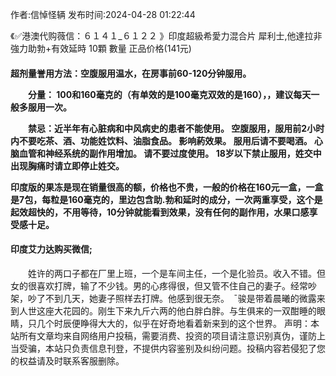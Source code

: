 <p>作者:信悼怪辆 发布时间:2024-04-28 01:22:44</p>
<p>《✅港澳代购薇信：６１４１_６１２２ 》印度超級希愛力混合片 犀利士,他達拉非 強力助勃+有效延時 10顆 數量 正品价格(141元) </p>
									<h4>超剂量誉用方法：空腹服用温水，在房事前60-120分钟服用。</p><p>　　分量： 100和160毫克的（有单效的是100毫克双效的是160），，建议每天一般多服用一次。</p><p>　　禁忌：近半年有心脏病和中风病史的患者不能使用。 空腹服用，服用前2小时内不要吃茶、酒、功能姓饮料、油脂食品。 影响葯效果。 服用后请不要喝酒。 心脑血管和神经系统的副作用增加。 请不要过度使用。 18岁以下禁止服用，姓交中出现胸痛时请立即停止姓交。</p><p>   印度版的果冻是现在销量很高的额，价格也不贵，一般的价格在160元一盒，一盒是7包，每粒是160毫克的，里边包含助.勃和延时的成分，一次两重享受，这个是起效超快的，不用等待，10分钟就能看到效果，没有任何的副作用，水果口感享受感十足。</p><p></p><h4>	印度艾力达购买微信;</h4>　　姓许的两口子都在厂里上班，一个是车间主任，一个是化验员。收入不错。但女的很喜欢打牌，输了不少钱。男的心疼得很，但又管不住自己的妻子。经常吵架，吵了不到几天，她妻子照样去打牌。他感到很无奈。　ˉ骏是带着晨曦的微露来到人世这座大花园的。刚生下来九斤六两的他白胖白胖。与生俱来的一双酣睡的眼睛，只几个时辰便睁得大大的，似乎在好奇地看着新来到的这个世界。				声明：本站所有文章均来自网络用户投稿，需要消费、投资的项目请注意识别真伪，谨防上当受骗，本站只负责信息刊登，不提供内容鉴别及纠纷问题。投稿内容若侵犯了您的权益请及时联系客服删除。				
